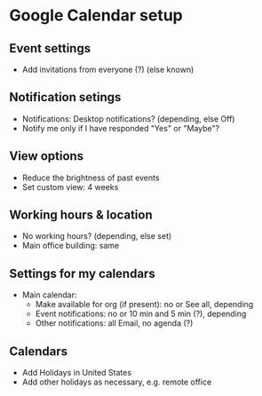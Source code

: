 # Google Calendar setup

## Event settings

* Add invitations from everyone (?) (else known)

## Notification setings

* Notifications: Desktop notifications? (depending, else Off)
* Notify me only if I have responded "Yes" or "Maybe"?

## View options

* Reduce the brightness of past events
* Set custom view: 4 weeks

## Working hours & location

* No working hours? (depending, else set)
* Main office building: same

## Settings for my calendars

* Main calendar:
    * Make available for org (if present): no or See all, depending
    * Event notifications: no or 10 min and 5 min (?), depending
    * Other notifications: all Email, no agenda (?)

## Calendars

* Add Holidays in United States
* Add other holidays as necessary, e.g. remote office
